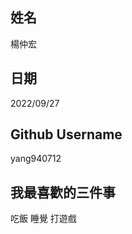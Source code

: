 姓名
----
楊仲宏

日期
----
2022/09/27

Github Username
---------------
yang940712

我最喜歡的三件事
---------------
吃飯 睡覺 打遊戲
